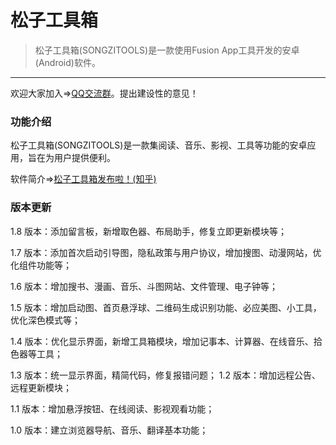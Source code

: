 # 松子工具箱
>松子工具箱(SONGZITOOLS)是一款使用Fusion App工具开发的安卓(Android)软件。
---
欢迎大家加入=>[QQ交流群](https://jq.qq.com/?_wv=1027&k=5KYuhQa)。提出建设性的意见！
### 功能介绍
松子工具箱(SONGZITOOLS)是一款集阅读、音乐、影视、工具等功能的安卓应用，旨在为用户提供便利。

软件简介=>[松子工具箱发布啦！(知乎)](https://zhuanlan.zhihu.com/p/139909159)
### 版本更新
1.8 版本：添加留言板，新增取色器、布局助手，修复立即更新模块等；

1.7 版本：添加首次启动引导图，隐私政策与用户协议，增加搜图、动漫网站，优化组件功能等；

1.6 版本：增加搜书、漫画、音乐、斗图网站、文件管理、电子钟等；

1.5 版本：增加启动图、首页悬浮球、二维码生成识别功能、必应美图、小工具，优化深色模式等；

1.4 版本：优化显示界面，新增工具箱模块，增加记事本、计算器、在线音乐、拾色器等工具；

1.3 版本：统一显示界面，精简代码，修复报错问题；
1.2 版本：增加远程公告、远程更新模块；

1.1 版本：增加悬浮按钮、在线阅读、影视观看功能；

1.0 版本：建立浏览器导航、音乐、翻译基本功能；
